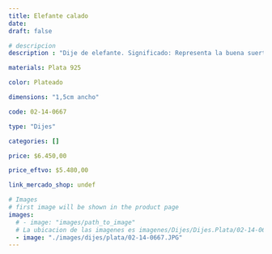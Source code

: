 ```yaml
---
title: Elefante calado
date: 
draft: false

# descripcion
description : "Dije de elefante. Significado: Representa la buena suerte, protección e inteligencia."

materials: Plata 925

color: Plateado

dimensions: "1,5cm ancho"

code: 02-14-0667

type: "Dijes"

categories: []

price: $6.450,00

price_eftvo: $5.480,00

link_mercado_shop: undef

# Images
# first image will be shown in the product page
images:
  # - image: "images/path_to_image"
  # La ubicacion de las imagenes es imagenes/Dijes/Dijes.Plata/02-14-0667-elefante-calado
  - image: "./images/dijes/plata/02-14-0667.JPG"
---
```

